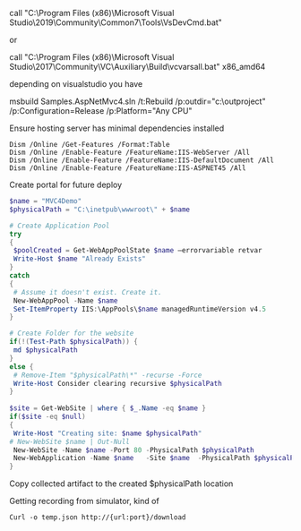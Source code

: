 
call "C:\Program Files (x86)\Microsoft Visual Studio\2019\Community\Common7\Tools\VsDevCmd.bat"

or

call "C:\Program Files (x86)\Microsoft Visual Studio\2017\Community\VC\Auxiliary\Build\vcvarsall.bat" x86_amd64

depending on visualstudio you have


msbuild Samples.AspNetMvc4.sln  /t:Rebuild /p:outdir="c:\\outproject" /p:Configuration=Release /p:Platform="Any CPU"

Ensure hosting server has minimal dependencies installed

```
Dism /Online /Get-Features /Format:Table
Dism /Online /Enable-Feature /FeatureName:IIS-WebServer /All
Dism /Online /Enable-Feature /FeatureName:IIS-DefaultDocument /All
Dism /Online /Enable-Feature /FeatureName:IIS-ASPNET45 /All
```

Create portal for future deploy

```ps1
$name = "MVC4Demo"
$physicalPath = "C:\inetpub\wwwroot\" + $name

# Create Application Pool
try
{
 $poolCreated = Get-WebAppPoolState $name –errorvariable retvar
 Write-Host $name "Already Exists"
}
catch
{
 # Assume it doesn't exist. Create it.
 New-WebAppPool -Name $name
 Set-ItemProperty IIS:\AppPools\$name managedRuntimeVersion v4.5
}

# Create Folder for the website
if(!(Test-Path $physicalPath)) {
 md $physicalPath
}
else {
 # Remove-Item "$physicalPath\*" -recurse -Force
 Write-Host Consider clearing recursive $physicalPath
}
 
$site = Get-WebSite | where { $_.Name -eq $name }
if($site -eq $null)
{
 Write-Host "Creating site: $name $physicalPath"
# New-WebSite $name | Out-Null
 New-WebSite -Name $name -Port 80 -PhysicalPath $physicalPath
 New-WebApplication -Name $name   -Site $name  -PhysicalPath $physicalPath -ApplicationPool $name
}
```

Copy collected artifact to the created $physicalPath location


Getting recording from simulator, kind of

```
Curl -o temp.json http://{url:port}/download
```
